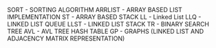 SORT - SORTING ALGORITHM 
ARRLIST - ARRAY BASED LIST IMPLEMENTATION
ST - ARRAY BASED STACK
LL - Linked List
LLQ - LINKED LIST QUEUE
LLST - LINKED LIST STACK
TR - BINARY SEARCH TREE
AVL - AVL TREE
HASH TABLE
GP - GRAPHS (LINKED LIST AND ADJACENCY MATRIX REPRESENTATION)

